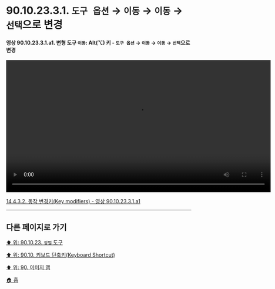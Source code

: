 # 90.10.23.3.1. `도구 옵션` → `이동` → `이동` → `선택`으로 변경

<a id="90-10-23-03-01-a1"></a>

#### 영상 90.10.23.3.1.a1. 변형 도구 `이동`: Alt(⌥) 키 - `도구 옵션` → `이동` → `이동` → `선택`으로 변경
<video controls="controls" width="720" src="https://github.com/wonder13662/gimp/assets/15767104/d7f502d3-b01a-43e3-af09-9d0f882bbc24"></video>

[14.4.3.2. 동작 변경키(Key modifiers) - 영상 90.10.23.3.1.a1](./14-04-03-02-key_modifiers.md#90-10-23-03-01-a1)

***

## 다른 페이지로 가기

[⬆️ 위: 90.10.23. `정렬` 도구](./90-10-23-00-align.md)

[⬆️ 위: 90.10. 키보드 단축키(Keyboard Shortcut)](./90-10-00-keyboard_shortcut.md)

[⬆️ 위: 90. 이미지 맵](./90-00-image-map.md)

[🏠 홈](./00-home.md)